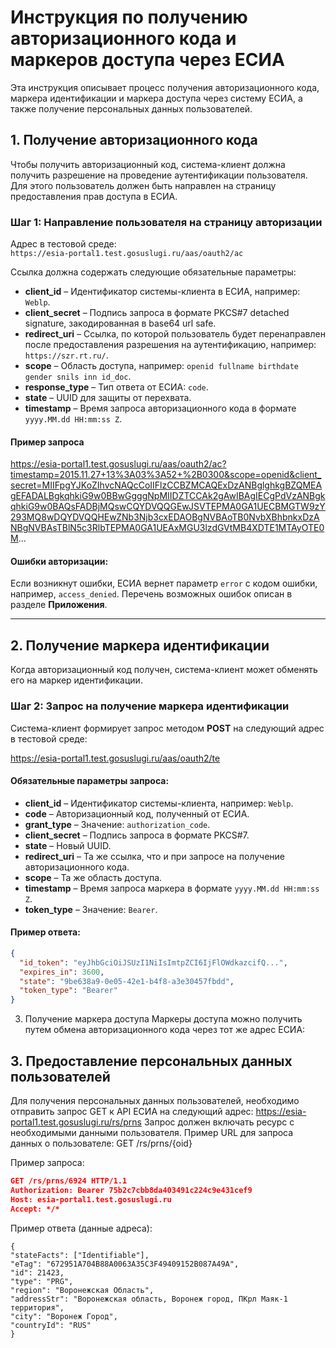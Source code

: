 # Инструкция по получению авторизационного кода и маркеров доступа через ЕСИА

Эта инструкция описывает процесс получения авторизационного кода, маркера идентификации и маркера доступа через систему ЕСИА, а также получение персональных данных пользователей.

## 1. Получение авторизационного кода

Чтобы получить авторизационный код, система-клиент должна получить разрешение на проведение аутентификации пользователя. Для этого пользователь должен быть направлен на страницу предоставления прав доступа в ЕСИА.

### Шаг 1: Направление пользователя на страницу авторизации

Адрес в тестовой среде:  
`https://esia-portal1.test.gosuslugi.ru/aas/oauth2/ac`

Ссылка должна содержать следующие обязательные параметры:

- **client_id** – Идентификатор системы-клиента в ЕСИА, например: `Weblp`.
- **client_secret** – Подпись запроса в формате PKCS#7 detached signature, закодированная в base64 url safe.
- **redirect_uri** – Ссылка, по которой пользователь будет перенаправлен после предоставления разрешения на аутентификацию, например: `https://szr.rt.ru/`.
- **scope** – Область доступа, например: `openid fullname birthdate gender snils inn id_doc`.
- **response_type** – Тип ответа от ЕСИА: `code`.
- **state** – UUID для защиты от перехвата.
- **timestamp** – Время запроса авторизационного кода в формате `yyyy.MM.dd HH:mm:ss Z`.

#### Пример запроса

https://esia-portal1.test.gosuslugi.ru/aas/oauth2/ac?timestamp=2015.11.27+13%3A03%3A52+%2B0300&scope=openid&client_secret=MIIFpgYJKoZIhvcNAQcCoIIFlzCCBZMCAQExDzANBglghkgBZQMEAgEFADALBgkqhkiG9w0BBwGgggNpMIIDZTCCAk2gAwIBAgIECgPdVzANBgkqhkiG9w0BAQsFADBjMQswCQYDVQQGEwJSVTEPMA0GA1UECBMGTW9zY293MQ8wDQYDVQQHEwZNb3Njb3cxEDAOBgNVBAoTB0NvbXBhbnkxDzANBgNVBAsTBlN5c3RlbTEPMA0GA1UEAxMGU3lzdGVtMB4XDTE1MTAyOTE0M...


#### Ошибки авторизации:

Если возникнут ошибки, ЕСИА вернет параметр `error` с кодом ошибки, например, `access_denied`. Перечень возможных ошибок описан в разделе **Приложения**.

---

## 2. Получение маркера идентификации

Когда авторизационный код получен, система-клиент может обменять его на маркер идентификации.

### Шаг 2: Запрос на получение маркера идентификации

Система-клиент формирует запрос методом **POST** на следующий адрес в тестовой среде:

https://esia-portal1.test.gosuslugi.ru/aas/oauth2/te


#### Обязательные параметры запроса:
- **client_id** – Идентификатор системы-клиента, например: `Weblp`.
- **code** – Авторизационный код, полученный от ЕСИА.
- **grant_type** – Значение: `authorization_code`.
- **client_secret** – Подпись запроса в формате PKCS#7.
- **state** – Новый UUID.
- **redirect_uri** – Та же ссылка, что и при запросе на получение авторизационного кода.
- **scope** – Та же область доступа.
- **timestamp** – Время запроса маркера в формате `yyyy.MM.dd HH:mm:ss Z`.
- **token_type** – Значение: `Bearer`.

#### Пример ответа:

```json
{
  "id_token": "eyJhbGciOiJSUzI1NiIsImtpZCI6IjFlOWdkazcifQ...",
  "expires_in": 3600,
  "state": "9be638a9-0e05-42e1-b4f8-a3e30457fbdd",
  "token_type": "Bearer"
}
```
3. Получение маркера доступа
   Маркеры доступа можно получить путем обмена авторизационного кода через тот же адрес ЕСИА:

## 3. Предоставление персональных данных пользователей
Для получения персональных данных пользователей, необходимо отправить запрос GET к API ЕСИА на следующий адрес:
https://esia-portal1.test.gosuslugi.ru/rs/prns
Запрос должен включать ресурс с необходимыми данными пользователя. Пример URL для запроса данных о пользователе:
GET /rs/prns/{oid}

Пример запроса:
```json
GET /rs/prns/6924 HTTP/1.1
Authorization: Bearer 75b2c7cbb8da403491c224c9e431cef9
Host: esia-portal1.test.gosuslugi.ru
Accept: */*
```
Пример ответа (данные адреса):
```josn
{
"stateFacts": ["Identifiable"],
"eTag": "672951A704B88A0063A35C3F49409152B087A49A",
"id": 21423,
"type": "PRG",
"region": "Воронежская Область",
"addressStr": "Воронежская область, Воронеж город, ПКрл Маяк-1 территория",
"city": "Воронеж Город",
"countryId": "RUS"
}
```

